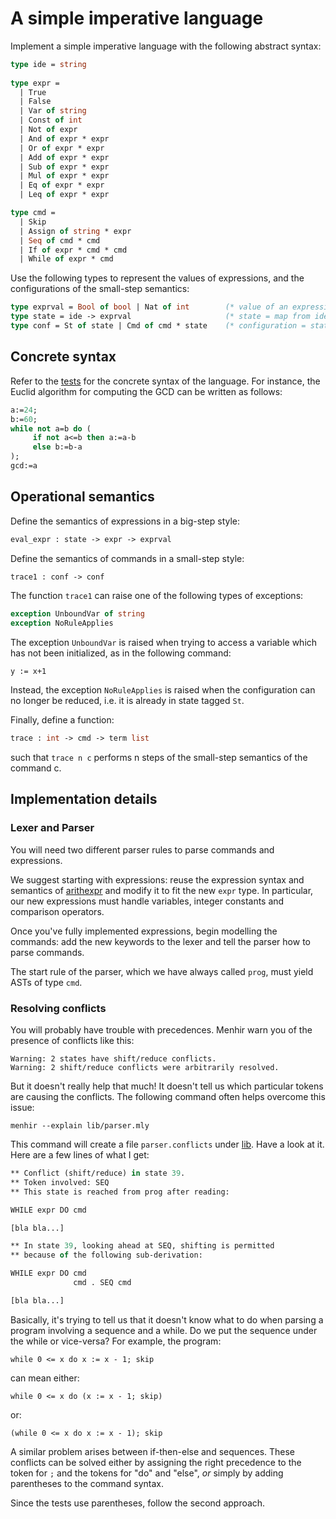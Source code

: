 # A simple imperative language

Implement a simple imperative language with the following abstract syntax:
```ocaml
type ide = string
  
type expr =
  | True
  | False
  | Var of string
  | Const of int     
  | Not of expr
  | And of expr * expr
  | Or of expr * expr
  | Add of expr * expr
  | Sub of expr * expr
  | Mul of expr * expr
  | Eq of expr * expr
  | Leq of expr * expr

type cmd =
  | Skip
  | Assign of string * expr
  | Seq of cmd * cmd
  | If of expr * cmd * cmd
  | While of expr * cmd
```

Use the following types to represent the values of expressions,
and the configurations of the small-step semantics:
```ocaml
type exprval = Bool of bool | Nat of int        (* value of an expression *)
type state = ide -> exprval                     (* state = map from identifiers to expression values *)
type conf = St of state | Cmd of cmd * state    (* configuration = state | (command,state) *)
```

## Concrete syntax

Refer to the [tests](test/while.ml) for the concrete syntax of the language. 
For instance, the Euclid algorithm for computing the GCD can be written as follows:
```pascal
a:=24;
b:=60;
while not a=b do (
     if not a<=b then a:=a-b
     else b:=b-a
);
gcd:=a
```
              
## Operational semantics

Define the semantics of expressions in a big-step style:
```ocaml
eval_expr : state -> expr -> exprval
```

Define the semantics of commands in a small-step style:
```ocaml
trace1 : conf -> conf
```

The function `trace1` can raise one of the following types of exceptions:
```ocaml
exception UnboundVar of string
exception NoRuleApplies
```
The exception `UnboundVar` is raised when trying to access a variable
which has not been initialized, as in the following command:
```
y := x+1
```
Instead, the exception `NoRuleApplies` is raised when the configuration
can no longer be reduced, i.e. it is already in state tagged `St`.

Finally, define a function:
```ocaml
trace : int -> cmd -> term list
```
such that `trace n c` performs n steps of the small-step semantics
of the command c.

## Implementation details

### Lexer and Parser

You will need two different parser rules to parse commands and expressions.

We suggest starting with expressions: reuse the expression syntax and semantics of [arithexpr](../../expr/arithexpr/README.md) and modify it to fit the new `expr` type. In particular, our new expressions must handle variables, integer constants and comparison operators.

Once you've fully implemented expressions, begin modelling the commands: add the new keywords to the lexer and tell the parser how to parse commands.

The start rule of the parser, which we have always called `prog`, must yield ASTs of type `cmd`.

### Resolving conflicts

You will probably have trouble with precedences.
Menhir warn you of the presence of conflicts like this:
```
Warning: 2 states have shift/reduce conflicts.
Warning: 2 shift/reduce conflicts were arbitrarily resolved.
```
But it doesn't really help that much! It doesn't
tell us which particular tokens are causing the conflicts.
The following command often helps overcome this issue:
```
menhir --explain lib/parser.mly
```
This command will create a file `parser.conflicts` under [lib](lib/). Have a look at it. Here are a few lines of what I get:
```ocaml
** Conflict (shift/reduce) in state 39.
** Token involved: SEQ
** This state is reached from prog after reading:

WHILE expr DO cmd

[bla bla...]

** In state 39, looking ahead at SEQ, shifting is permitted
** because of the following sub-derivation:

WHILE expr DO cmd 
              cmd . SEQ cmd

[bla bla...]
```
Basically, it's trying to tell us that it doesn't know what to do when parsing a program involving a sequence and a while. Do we put the sequence under the while or vice-versa? For example, the program:
```
while 0 <= x do x := x - 1; skip
```
can mean either:
```
while 0 <= x do (x := x - 1; skip)
```
or:
```
(while 0 <= x do x := x - 1); skip
```

A similar problem arises between if-then-else and sequences.
These conflicts can be solved either by assigning the right precedence to the token for `;` and the tokens for "do" and "else", _or_ simply by adding parentheses to the command syntax.

Since the tests use parentheses, follow the second approach.
